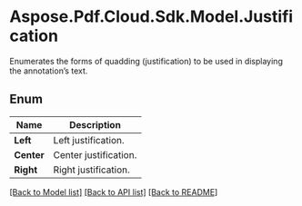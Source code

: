 ﻿# Aspose.Pdf.Cloud.Sdk.Model.Justification
Enumerates the forms of quadding (justification) to be used in displaying the annotation’s text.

## Enum

 Name | Description
------------ | ------------
**Left** | Left justification.
**Center** | Center justification.
**Right** | Right justification.


[[Back to Model list]](../README.md#documentation-for-models) [[Back to API list]](../README.md#documentation-for-api-endpoints) [[Back to README]](../README.md)

